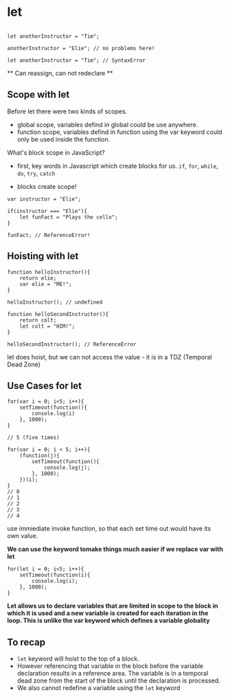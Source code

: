 # let

```

let anotherInstructor = "Tim";

anotherInstructor = "Elie"; // no problems here!

let anotherInstructor = "Tim"; // SyntaxError

```

** Can reassign, can not redeclare **  


## Scope with let

Before let there were two kinds of scopes.
- global scope, variables defind in global could be use anywhere. 
- function scope, variables defind in function using the var keyword could only be used inside the function.

What's block scope in JavaScript?
- first, key words in Javascript which create blocks for us.
    `if`, `for`, `while`, `do`, `try`, `catch` 

- blocks create scope!
```
var instructor = "Elie";

if(instructor === "Elie"){
    let funFact = "Plays the cello";
}

funFact; // ReferenceError!

```

## Hoisting with let

```
function helloInstructor(){
    return elie;
    var elie = "ME!";
}

helloInstructor(); // undefined
```

```
function helloSecondInstructor(){
    return colt;
    let colt = "HIM!";
}

helloSecondInstructor(); // ReferenceError
```
let does hoist, but we can not access the value - it is in a TDZ (Temporal Dead Zone)

## Use Cases for let
```
for(var i = 0; i<5; i++){
    setTimeout(function(){
        console.log(i)
    }, 1000);
}

// 5 (five times)
```

```
for(var i = 0; i < 5; i++){
    (function(j){
        setTimeout(function(){
            console.log(j);
        }, 1000);
    })(i);
}
// 0
// 1
// 2
// 3
// 4

```
use immiediate invoke function, so that each set time out would have its own value. 

**We can use the keyword tomake things much easier if we replace var with let**  
```
for(let i = 0; i<5; i++){
    setTimeout(function(i){
        console.log(i);
    }, 1000);
}

```
**Let allows us to declare variables that are limited in scope to the block in which it is used and a new variable is created for each iteration in the loop. This is unlike the var keyword which defines a variable globality**

## To recap
- `let` keyword will hoist to the top of a block.
- However referencing that variable in the block before the variable declaration results in a reference area. The variable is in a temporal dead zone from the start of the block until the declaration is processed.
- We also cannot redefine a variable using the `let` keyword